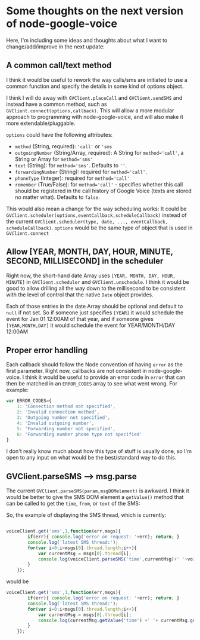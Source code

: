 # Some thoughts on the next version of node-google-voice
Here, I'm including some ideas and thoughts about what I want to change/add/improve in the next update:

## A common call/text method
I think it would be useful to rework the way calls/sms are initiated to use a common function and specify the details in some kind of options object.

I think I will do away with `GVClient.placeCall` and `GVClient.sendSMS` and instead have a common method, such as `GVClient.connect(options,callback)`. This will allow a more modular approach to programming with node-google-voice, and will also make it more extendable/pluggable.

`options` could have the following attributes:

* `method` (String, required): `'call'` or `'sms`
* `outgoingNumber` (String/Array, required): A String for `method='call'`, a String or Array for `method='sms'` 
* `text` (String): for `method='sms'`. Defaults to `''`.
* `forwardingNumber` (String): required for `method='call'`. 
* `phoneType` (Integer): required for `method='call'`
* `remember` (True/False): for `method='call'` - specifies whether this call should be registered in the call history of Google Voice (texts are stored no matter what). Defaults to `false`.

This would also mean a change for the way scheduling works: It could be `GVClient.scheduler(options,eventCallback,scheduleCallback)` instead of the current `GVClient.scheduler(type, date, ..., eventCallback, scheduleCallback)`.  `options` would be the same type of object that is used in `GVClient.connect`

## Allow [YEAR, MONTH, DAY, HOUR, MINUTE, SECOND, MILLISECOND] in the scheduler
Right now, the short-hand date Array uses `[YEAR, MONTH, DAY, HOUR, MINUTE]` in `GVClient.scheduler` and `GVClient.unschedule`. I think it would be good to allow drilling all the way down to the millisecond to be consistent with the level of control that the native `Date` object provides. 

Each of those entries in the date Array should be optional and default to `null` if not set. So if someone just specifies `[YEAR]` it would schedule the event for Jan 01 12:00AM of that year, and if someone gives `[YEAR,MONTH,DAY]` it would schedule the event for YEAR/MONTH/DAY 12:00AM

## Proper error handling
Each callback should follow the Node convention of having `error` as the first parameter. Right now, callbacks are not consistent in node-google-voice. I think it would be useful to provide an error code in `error` that can then be matched in an `ERROR_CODES` array to see what went wrong. For example:

```javascript
var ERROR_CODES={
	1: 'Connection method not specified',
	2: 'Invalid connection method',
	3: 'Outgoing number not specified',
	4: 'Invalid outgoing number',
	5: 'Forwarding number not specified',
	6: 'Forwarding number phone type not specified'
}
```

I don't really know much about how this type of stuff is usually done, so I'm open to any input on what would be the best/standard way to do this.

## GVClient.parseSMS --> msg.parse
The current `GVClient.parseSMS(param,msgDOMelement)` is awkward. I think it would be better to give the SMS DOM element a `getValue()` method that can be called to get the `time`, `from`, or `text` of the SMS:

So, the example of displaying the SMS thread, which is currently:

```javascript

voiceClient.get('sms',1,function(err,msgs){
        if(err){ console.log('error on request: '+err); return; }
        console.log('latest SMS thread:');
        for(var i=0;i<msgs[0].thread.length;i++){
            var currentMsg = msgs[0].thread[i];
            console.log(voiceClient.parseSMS('time',currentMsg)+' '+voiceClient.parseSMS('from',currentMsg)+voiceClient.parseSMS('text',currentMsg) );
        }
    });
```

would be

```javascript
voiceClient.get('sms',1,function(err,msgs){
        if(err){ console.log('error on request: '+err); return; }
        console.log('latest SMS thread:');
        for(var i=0;i<msgs[0].thread.length;i++){
            var currentMsg = msgs[0].thread[i];
            console.log(currentMsg.getValue('time') +' '+ currentMsg.getValue('from') + currentMsg.getValue('text');
        }
    });
```